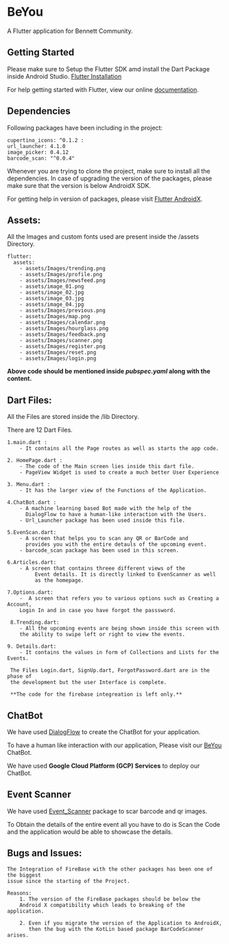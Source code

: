 # BeYou

A Flutter application for Bennett Community.

## Getting Started
Please make sure to Setup the Flutter SDK amd install 
the Dart Package inside Android Studio.
[Flutter Installation](https://flutter.dev/docs/get-started/install)

For help getting started with Flutter, view our online
[documentation](https://flutter.io/).

## Dependencies
Following packages have been including in the project: 

    cupertino_icons: ^0.1.2 : 
    url_launcher: 4.1.0
    image_picker: 0.4.12
    barcode_scan: "^0.0.4"  

Whenever you are trying to clone the project, make sure to 
install all the dependencies. 
In case of upgrading the version of the packages, please make
sure that the version is below AndroidX SDK.

For getting help in version of packages, please visit
[Flutter AndroidX](https://flutter.dev/docs/development/packages-and-plugins/androidx-compatibility).

## Assets:

All the Images and custom fonts used are present inside the /assets Directory.

    flutter:
      assets:
        - assets/Images/trending.png
        - assets/Images/profile.png
        - assets/Images/newsfeed.png
        - assets/image_01.png
        - assets/image_02.jpg
        - assets/image_03.jpg
        - assets/image_04.jpg
        - assets/Images/previous.png
        - assets/Images/map.png
        - assets/Images/calendar.png
        - assets/Images/hourglass.png
        - assets/Images/feedback.png
        - assets/Images/scanner.png
        - assets/Images/register.png
        - assets/Images/reset.png
        - assets/Images/login.png
        
  **Above code should be mentioned inside _pubspec.yaml_ along with the content.**
  
## Dart Files:

All the Files are stored inside the /lib Directory.

There are 12 Dart Files.
    
    1.main.dart : 
        - It contains all the Page routes as well as starts the app code. 

    2. HomePage.dart : 
        - The code of the Main screen lies inside this dart file. 
        - PageView Widget is used to create a much better User Experience 

    3. Menu.dart : 
        - It has the larger view of the Functions of the Application. 

    4.ChatBot.dart : 
        - A machine learning based Bot made with the help of the 
          DialogFlow to have a human-like interaction with the Users.
        - Url_Launcher package has been used inside this file. 

    5.EvenScan.dart: 
        - A screen that helps you to scan any QR or BarCode and 
          provides you with the entire detauls of the upcoming event.
        - barcode_scan package has been used in this screen.
    
    6.Articles.dart: 
        - A screen that contains threee different views of the 
             Event details. It is directly linked to EvenScanner as well 
             as the homepage. 
             
    7.Options.dart: 
        -  A screen that refers you to various options such as Creating a Account,
        Login In and in case you have forgot the passsword.
    
     8.Trending.dart: 
        - All the upcoming events are being shown inside this screen with
        the ability to swipe left or right to view the events.  
    
    9. Details.dart: 
        - It contains the values in form of Collections and Lists for the Events.
         
     The Files Login.dart, SignUp.dart, ForgotPassword.dart are in the phase of
     the development but the user Interface is complete.
        
     **The code for the firebase integreation is left only.**        
        
## ChatBot 

We have used [DialogFlow](https://dialogflow.com/) to create the ChatBot for your application.

To have a human like interaction with our application, Please visit our [BeYou](https://bot.dialogflow.com/BeYouChatBot) ChatBot.

We have used **Google Cloud Platform (GCP) Services** to deploy our ChatBot.

## Event Scanner

We have used [Event_Scanner](https://pub.dartlang.org/packages/barcode_scan) package to scar barcode and qr images.

To Obtain the details of the entire event all you have to do is Scan the Code and the application 
would be able to showcase the details.  

##  Bugs and Issues:

    The Integration of FireBase with the other packages has been one of the biggest 
    issue since the starting of the Project.
    
    Reasons: 
        1. The version of the FireBase packages should be below the 
        Android X compatibility which leads to breaking of the application.
        
        2. Even if you migrate the version of the Application to AndroidX,
           then the bug with the KotLin based package BarCodeScanner arises.
    